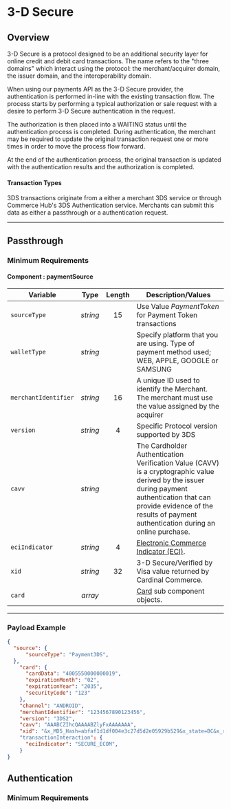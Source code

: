 # 3-D Secure

## Overview

3-D Secure is a protocol designed to be an additional security layer for online credit and debit card transactions. The name refers to the "three domains" which interact using the protocol: the merchant/acquirer domain, the issuer domain, and the interoperability domain.

When using our payments API as the 3-D Secure provider, the authentication is performed in-line with the existing transaction flow. The process starts by performing a typical authorization or sale request with a desire to perform 3-D Secure authentication in the request.

The authorization is then placed into a WAITING status until the authentication process is completed. During authentication, the merchant may be required to update the original transaction request one or more times in order to move the process flow forward.

At the end of the authentication process, the original transaction is updated with the authentication results and the authorization is completed.

#### Transaction Types

3DS transactions originate from a either a merchant 3DS service or through Commerce Hub's 3DS Authentication service. Merchants can submit this data as either a passthrough or a authentication request.

---

## Passthrough

### Minimum Requirements

#### Component : paymentSource

| Variable | Type | Length | Description/Values |
| -------- | :--: | :------------: | ------------------ |
| `sourceType` | *string* | 15 | Use Value *PaymentToken* for Payment Token transactions |
| `walletType` | *string* |  | Specify platform that you are using. Type of payment method used; WEB, APPLE, GOOGLE or SAMSUNG |
| `merchantIdentifier` | *string* | 16 | A unique ID used to identify the Merchant. The merchant must use the value assigned by the acquirer |
| `version` | *string* | 4 | Specific Protocol version supported by 3DS |
| `cavv` | *string* |  | The Cardholder Authentication Verification Value (CAVV) is a cryptographic value derived by the issuer during payment authentication that can provide evidence of the results of payment authentication during an online purchase. |
| `eciIndicator` | *string* | 4 | [Electronic Commerce Indicator (ECI)](?path=docs/Resources/Master-Data/Transaction-Interaction.md). |
| `xid` | *string* | 32 | 3-D Secure/Verified by Visa value returned by Cardinal Commerce. |
| `card` | *array* | | [Card](?path=docs/Resources/Master-Data/Card.md) sub component objects. |

---

### Payload Example

<!--
type: tab
title: Request
-->

```json
{
  "source": {
      "sourceType": "Payment3DS",
  },
    "card": {
      "cardData": "4005550000000019",
      "expirationMonth": "02",
      "expirationYear": "2035",
      "securityCode": "123"
    },
    "channel": "ANDROID",
    "merchantIdentifier": "1234567890123456",
    "version": "3DS2",
    "cavv": "AAABCZIhcQAAAABZlyFxAAAAAAA",
    "xid": "&x_MD5_Hash=abfaf1d1df004e3c27d5d2e05929b529&x_state=BC&x_reference_3=&x_auth_code=ET141870&x_fp_timestamp=1231877695"
    "transactionInteraction": {
      "eciIndicator": "SECURE_ECOM",
    }
}
```

<!-- type: tab-end -->

## Authentication

### Minimum Requirements